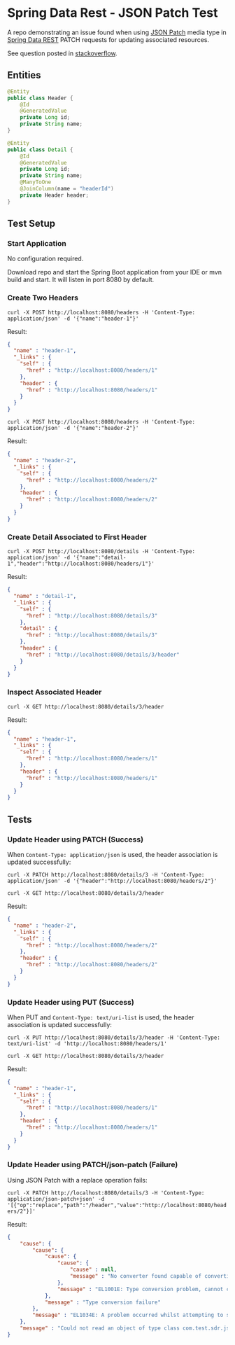 # Spring Data Rest - JSON Patch Test

A repo demonstrating an issue found when using [JSON Patch](https://tools.ietf.org/html/rfc6902) media type in 
[Spring Data REST](https://spring.io/projects/spring-data-rest) PATCH requests for updating associated resources.

See question posted in [stackoverflow](https://stackoverflow.com/questions/55151925/spring-data-rest-unable-to-update-association-using-json-patch).


## Entities

```java
@Entity
public class Header {
    @Id
    @GeneratedValue
    private Long id;
    private String name;
}
```

```java
@Entity
public class Detail {
    @Id
    @GeneratedValue
    private Long id;
    private String name;
    @ManyToOne
    @JoinColumn(name = "headerId")
    private Header header;
}
```

## Test Setup
### Start Application
No configuration required.

Download repo and start the Spring Boot application from your IDE or mvn build and start. It will listen in port 8080 by default.

### Create Two Headers

`curl -X POST http://localhost:8080/headers -H 'Content-Type: application/json' -d '{"name":"header-1"}'`

Result:
```json
{
  "name" : "header-1",
  "_links" : {
    "self" : {
      "href" : "http://localhost:8080/headers/1"
    },
    "header" : {
      "href" : "http://localhost:8080/headers/1"
    }
  }
}
```

`curl -X POST http://localhost:8080/headers -H 'Content-Type: application/json' -d '{"name":"header-2"}'`

Result:
```json
{
  "name" : "header-2",
  "_links" : {
    "self" : {
      "href" : "http://localhost:8080/headers/2"
    },
    "header" : {
      "href" : "http://localhost:8080/headers/2"
    }
  }
}
```

### Create Detail Associated to First Header
`curl -X POST http://localhost:8080/details -H 'Content-Type: application/json' -d '{"name":"detail-1","header":"http://localhost:8080/headers/1"}'`

Result:
```json
{
  "name" : "detail-1",
  "_links" : {
    "self" : {
      "href" : "http://localhost:8080/details/3"
    },
    "detail" : {
      "href" : "http://localhost:8080/details/3"
    },
    "header" : {
      "href" : "http://localhost:8080/details/3/header"
    }
  }
}
```

### Inspect Associated Header
`curl -X GET http://localhost:8080/details/3/header`

Result:
```json
{
  "name" : "header-1",
  "_links" : {
    "self" : {
      "href" : "http://localhost:8080/headers/1"
    },
    "header" : {
      "href" : "http://localhost:8080/headers/1"
    }
  }
}
```

## Tests
### Update Header using PATCH (Success)
When `Content-Type: application/json` is used, the header association is updated successfully:

`curl -X PATCH http://localhost:8080/details/3 -H 'Content-Type: application/json' -d '{"header":"http://localhost:8080/headers/2"}'`

`curl -X GET http://localhost:8080/details/3/header`

Result:
```json
{
  "name" : "header-2",
  "_links" : {
    "self" : {
      "href" : "http://localhost:8080/headers/2"
    },
    "header" : {
      "href" : "http://localhost:8080/headers/2"
    }
  }
}
```

### Update Header using PUT (Success)
When PUT and `Content-Type: text/uri-list` is used, the header association is updated successfully:
 
`curl -X PUT http://localhost:8080/details/3/header -H 'Content-Type: text/uri-list' -d 'http://localhost:8080/headers/1'`

`curl -X GET http://localhost:8080/details/3/header`

Result:
```json
{
  "name" : "header-1",
  "_links" : {
    "self" : {
      "href" : "http://localhost:8080/headers/1"
    },
    "header" : {
      "href" : "http://localhost:8080/headers/1"
    }
  }
}
```

### Update Header using PATCH/json-patch (Failure)
Using JSON Patch with a replace operation fails:

`curl -X PATCH http://localhost:8080/details/3 -H 'Content-Type: application/json-patch+json' -d '[{"op":"replace","path":"/header","value":"http://localhost:8080/headers/2"}]'`

Result:
```json
{
    "cause": {
        "cause": {
            "cause": {
                "cause": {
                    "cause" : null,
                    "message" : "No converter found capable of converting from type [java.lang.String] to type [@javax.persistence.ManyToOne @javax.persistence.JoinColumn com.test.sdr.jsonpatchtest.Header]"
                },
                "message" : "EL1001E: Type conversion problem, cannot convert from java.lang.String to @javax.persistence.ManyToOne @javax.persistence.JoinColumn com.test.sdr.jsonpatchtest.Header"
            },
            "message" : "Type conversion failure"
        },
        "message" : "EL1034E: A problem occurred whilst attempting to set the property 'header': Type conversion failure"
    },
    "message" : "Could not read an object of type class com.test.sdr.jsonpatchtest.Detail from the request!; nested exception is org.springframework.expression.spel.SpelEvaluationException: EL1034E: A problem occurred whilst attempting to set the property 'header': Type conversion failure"
}
```
